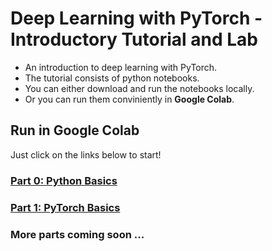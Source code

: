 # Deep Learning with PyTorch - Introductory Tutorial and Lab
* An introduction to deep learning with PyTorch.  
* The tutorial consists of python notebooks.  
* You can either download and run the notebooks locally.
* Or you can run them conviniently in **Google Colab**. 

## Run in Google Colab

Just click on the links below to start!

### [Part 0: Python Basics](https://colab.research.google.com/github/martin-danelljan/pytorch-tutorial/blob/master/part0.ipynb)

### [Part 1: PyTorch Basics](https://colab.research.google.com/github/martin-danelljan/pytorch-tutorial/blob/master/part1.ipynb)

### More parts coming soon ...
